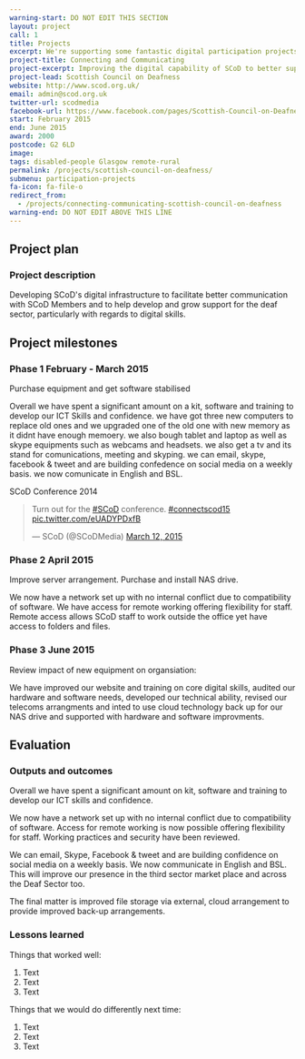 ```yaml
---
warning-start: DO NOT EDIT THIS SECTION
layout: project
call: 1
title: Projects
excerpt: We're supporting some fantastic digital participation projects. Here are their stories.
project-title: Connecting and Communicating
project-excerpt: Improving the digital capability of SCoD to better support and communicate with members
project-lead: Scottish Council on Deafness
website: http://www.scod.org.uk/
email: admin@scod.org.uk
twitter-url: scodmedia
facebook-url: https://www.facebook.com/pages/Scottish-Council-on-Deafness-SCoD/753972261325368?fref=ts
start: February 2015
end: June 2015
award: 2000
postcode: G2 6LD
image:
tags: disabled-people Glasgow remote-rural
permalink: /projects/scottish-council-on-deafness/
submenu: participation-projects
fa-icon: fa-file-o
redirect_from:
  - /projects/connecting-communicating-scottish-council-on-deafness
warning-end: DO NOT EDIT ABOVE THIS LINE
---
```


## Project plan

### Project description

Developing SCoD's digital infrastructure to facilitate better communication with SCoD Members and to help develop and grow support for the deaf sector, particularly with regards to digital skills.


## Project milestones

### Phase 1 February - March 2015
Purchase equipment and get software stabilised

Overall we have spent a significant amount  on a kit, software and training to develop our ICT Skills and confidence.
we have got three new computers to replace old ones and we upgraded one of the old one with new memory as it didnt have enough memoery. we also bough tablet and laptop as well as skype equipments such as webcams and headsets. we also get a tv and its stand for comunications, meeting and skyping.
we can email, skype, facebook & tweet and are building confedence on social media on a weekly basis. we now comunicate in English and BSL.

SCoD Conference 2014

<blockquote class="twitter-tweet" lang="en"><p lang="en" dir="ltr">Turn out for the <a href="https://twitter.com/hashtag/SCoD?src=hash">#SCoD</a> conference. <a href="https://twitter.com/hashtag/connectscod15?src=hash">#connectscod15</a> <a href="http://t.co/eUADYPDxfB">pic.twitter.com/eUADYPDxfB</a></p>&mdash; SCoD (@SCoDMedia) <a href="https://twitter.com/SCoDMedia/status/575969017229385729">March 12, 2015</a></blockquote>
<script async src="//platform.twitter.com/widgets.js" charset="utf-8"></script>

### Phase 2 April 2015

Improve server arrangement. Purchase and install NAS drive.

We now have a network set up with no internal conflict due to compatibility of software. We have access for remote working offering flexibility for staff. Remote access allows SCoD staff to work outside the office yet have access to folders and files.


### Phase 3 June 2015

Review impact of new equipment on organsiation:

We have improved our website and training on core digital skills, audited our hardware and software needs, developed our technical ability, revised our telecoms arrangments and inted to use cloud technology back up for our NAS drive and supported with hardware and software improvments.


## Evaluation

### Outputs and outcomes

Overall we have spent a significant amount on kit, software and training to develop our ICT skills and confidence.

We now have a network set up with no internal conflict due to compatibility of software. Access for remote working is now possible offering flexibility for staff. Working practices and security have been reviewed.

We can email, Skype, Facebook & tweet and are building confidence on social media on a weekly basis. We now communicate in English and BSL. This will improve our presence in the third sector market place and across the Deaf Sector too.

The final matter is improved file storage via external, cloud arrangement to provide improved back-up arrangements.

### Lessons learned

Things that worked well:

1. Text
2. Text
3. Text

Things that we would do differently next time:

1. Text
2. Text
3. Text
